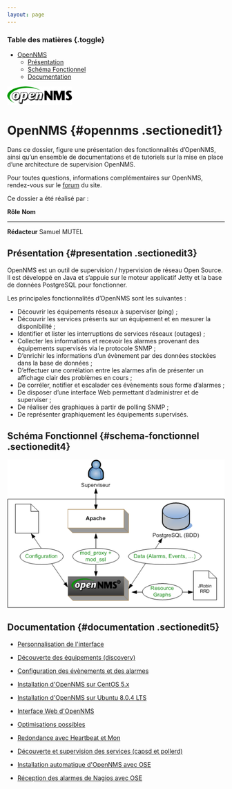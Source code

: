 ```yaml
---
layout: page
---
```


### Table des matières {.toggle}

-   [OpenNMS](start.html#opennms)
    -   [Présentation](start.html#presentation)
    -   [Schéma Fonctionnel](start.html#schema-fonctionnel)
    -   [Documentation](start.html#documentation)

[![](../../../assets/media/opennms/opennms_logo.png@w=150)](../../../_detail/opennms/opennms_logo.png@id=opennms%253Astart.html "opennms:opennms_logo.png")

OpenNMS {#opennms .sectionedit1}
=======

Dans ce dossier, figure une présentation des fonctionnalités d’OpenNMS,
ainsi qu’un ensemble de documentations et de tutoriels sur la mise en
place d’une architecture de supervision OpenNMS.

Pour toutes questions, informations complémentaires sur OpenNMS,
rendez-vous sur le
[forum](http://forums.monitoring-fr.org/ "http://forums.monitoring-fr.org/")
du site.

Ce dossier a été réalisé par :

  **Rôle**        **Nom**
  --------------- --------------
  **Rédacteur**   Samuel MUTEL

Présentation {#presentation .sectionedit3}
------------

OpenNMS est un outil de supervision / hypervision de réseau Open Source.
Il est développé en Java et s’appuie sur le moteur applicatif Jetty et
la base de données PostgreSQL pour fonctionner.

Les principales fonctionnalités d’OpenNMS sont les suivantes :

-   Découvrir les équipements réseaux à superviser (ping) ;
-   Découvrir les services présents sur un équipement et en mesurer la
    disponibilité ;
-   Identifier et lister les interruptions de services réseaux (outages)
    ;
-   Collecter les informations et recevoir les alarmes provenant des
    équipements supervisés via le protocole SNMP ;
-   D’enrichir les informations d’un évènement par des données stockées
    dans la base de données ;
-   D’effectuer une corrélation entre les alarmes afin de présenter un
    affichage clair des problèmes en cours ;
-   De corréler, notifier et escalader ces évènements sous forme
    d’alarmes ;
-   De disposer d’une interface Web permettant d’administrer et de
    superviser ;
-   De réaliser des graphiques à partir de polling SNMP ;
-   De représenter graphiquement les équipements supervisés.

Schéma Fonctionnel {#schema-fonctionnel .sectionedit4}
------------------

[![](../../../assets/media/supervision/opennms/archi_logicielle-01.png)](../../../_detail/supervision/opennms/archi_logicielle-01.png@id=opennms%253Astart.html "supervision:opennms:archi_logicielle-01.png")

Documentation {#documentation .sectionedit5}
-------------

-   [Personnalisation de
    l'interface](../../../opennms/custom-ihm.html "opennms:custom-ihm")
-   [Découverte des équipements
    (discovery)](../../../opennms/discovery.html "opennms:discovery")
-   [Configuration des évènements et des
    alarmes](../../../opennms/events-alarms.html "opennms:events-alarms")
-   [Installation d'OpenNMS sur CentOS
    5.x](../../../opennms/install-on-centos.html "opennms:install-on-centos")
-   [Installation d'OpenNMS sur Ubuntu 8.0.4
    LTS](../../../opennms/install-on-ubuntu.html "opennms:install-on-ubuntu")
-   [Interface Web
    d'OpenNMS](../../../opennms/opennms-interface.html "opennms:opennms-interface")
-   [Optimisations
    possibles](../../../opennms/optimisation.html "opennms:optimisation")
-   [Redondance avec Heartbeat et
    Mon](../../../opennms/redondance.html "opennms:redondance")
-   [Découverte et supervision des services (capsd et
    pollerd)](../../../opennms/services.html "opennms:services")

-   [Installation automatique d'OpenNMS avec
    OSE](http://www.ose-distrib.org/fr/documentations/41-installation/62-installation-en-mode-standalone.html "http://www.ose-distrib.org/fr/documentations/41-installation/62-installation-en-mode-standalone.html")
-   [Réception des alarmes de Nagios avec
    OSE](http://www.ose-distrib.org/fr/documentations/37-configuration/64-reception-des-alarmes-de-nagios-avec-ose-2.html "http://www.ose-distrib.org/fr/documentations/37-configuration/64-reception-des-alarmes-de-nagios-avec-ose-2.html")

